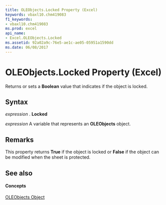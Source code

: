 ```yaml
---
title: OLEObjects.Locked Property (Excel)
keywords: vbaxl10.chm419083
f1_keywords:
- vbaxl10.chm419083
ms.prod: excel
api_name:
- Excel.OLEObjects.Locked
ms.assetid: 92a02a9c-76e5-ae1c-ae05-05951a1590dd
ms.date: 06/08/2017
---
```



# OLEObjects.Locked Property (Excel)

Returns or sets a  **Boolean** value that indicates if the object is locked.


## Syntax

 _expression_ . **Locked**

 _expression_ A variable that represents an **OLEObjects** object.


## Remarks

This property returns  **True** if the object is locked or **False** if the object can be modified when the sheet is protected.


## See also


#### Concepts


[OLEObjects Object](Excel.OLEObjects.md)

